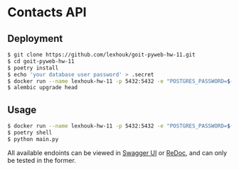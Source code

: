 # Contacts API

## Deployment

```bash
$ git clone https://github.com/lexhouk/goit-pyweb-hw-11.git
$ cd goit-pyweb-hw-11
$ poetry install
$ echo 'your database user password' > .secret
$ docker run --name lexhouk-hw-11 -p 5432:5432 -e "POSTGRES_PASSWORD=$(cat .secret)" -d postgres
$ alembic upgrade head
```

## Usage

```bash
$ docker run --name lexhouk-hw-11 -p 5432:5432 -e "POSTGRES_PASSWORD=$(cat .secret)" -d postgres
$ poetry shell
$ python main.py
```

All available endoints can be viewed in [Swagger UI](http://localhost:8000/docs) or [ReDoc](http://localhost:8000/redoc), and can only be tested in the former.
